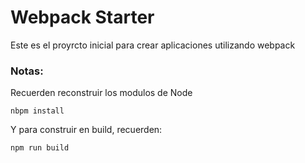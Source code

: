 # Webpack Starter

Este es el proyrcto inicial para crear aplicaciones utilizando webpack

### Notas:

Recuerden reconstruir los modulos de Node
```
nbpm install
```
Y para construir en build, recuerden:
```
npm run build
```